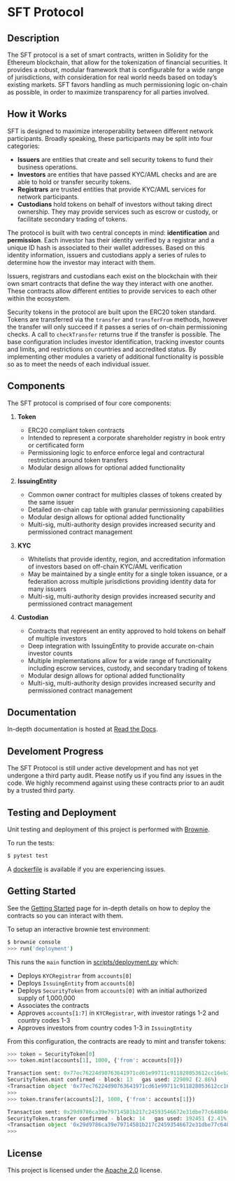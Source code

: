 # SFT Protocol

## Description

The SFT protocol is a set of smart contracts, written in Solidity for the Ethereum blockchain, that allow for the tokenization of financial securities. It provides a robust, modular framework that is configurable for a wide range of jurisdictions, with consideration for real world needs based on today’s existing markets. SFT favors handling as much permissioning logic on-chain as possible, in order to maximize transparency for all parties involved.

## How it Works

SFT is designed to maximize interoperability between different network participants. Broadly speaking, these participants may be split into four categories:

* **Issuers** are entities that create and sell security tokens to fund their business operations.
* **Investors** are entities that have passed KYC/AML checks and are are able to hold or transfer security tokens.
* **Registrars** are trusted entities that provide KYC/AML services for network participants.
* **Custodians** hold tokens on behalf of investors without taking direct ownership. They may provide services such as escrow or custody, or facilitate secondary trading of tokens.

The protocol is built with two central concepts in mind: **identification** and **permission**. Each investor has their identity verified by a registrar and a unique ID hash is associated to their wallet addresses. Based on this identity information, issuers and custodians apply a series of rules to determine how the investor may interact with them.

Issuers, registrars and custodians each exist on the blockchain with their own smart contracts that define the way they interact with one another. These contracts allow different entities to provide services to each other within the ecosystem.

Security tokens in the protocol are built upon the ERC20 token standard. Tokens are transferred via the ``transfer`` and ``transferFrom`` methods, however the transfer will only succeed if it passes a series of on-chain permissioning checks. A call to ``checkTransfer`` returns true if the transfer is possible. The base configuration includes investor identification, tracking investor counts and limits, and restrictions on countries and accredited status. By implementing other modules a variety of additional functionality is possible so as to meet the needs of each individual issuer.

## Components

The SFT protocol is comprised of four core components:

1. **Token**

    * ERC20 compliant token contracts
    * Intended to represent a corporate shareholder registry in book entry or certificated form
    * Permissioning logic to enforce enforce legal and contractural restrictions around token transfers
    * Modular design allows for optional added functionality

2. **IssuingEntity**

    * Common owner contract for multiples classes of tokens created by the same issuer
    * Detailed on-chain cap table with granular permissioning capabilities
    * Modular design allows for optional added functionality
    * Multi-sig, multi-authority design provides increased security and permissioned contract management

3. **KYC**

    * Whitelists that provide identity, region, and accreditation information of investors based on off-chain KYC/AML verification
    * May be maintained by a single entity for a single token issuance, or a federation across multiple jurisdictions providing identity data for many issuers
    * Multi-sig, multi-authority design provides increased security and permissioned contract management

4. **Custodian**

    * Contracts that represent an entity approved to hold tokens on behalf of multiple investors
    * Deep integration with IssuingEntity to provide accurate on-chain investor counts
    * Multiple implementations allow for a wide range of functionality including escrow services, custody, and secondary trading of tokens
    * Modular design allows for optional added functionality
    * Multi-sig, multi-authority design provides increased security and permissioned contract management

## Documentation

In-depth documentation is hosted at [Read the Docs](https://sft-protocol.readthedocs.io).

## Develoment Progress

The SFT Protocol is still under active development and has not yet undergone a third party audit. Please notify us if you find any issues in the code. We highly recommend against using these contracts prior to an audit by a trusted third party.

## Testing and Deployment

Unit testing and deployment of this project is performed with [Brownie](https://github.com/iamdefinitelyahuman/brownie).

To run the tests:

```bash
$ pytest test
```

A [dockerfile](Dockerfile) is available if you are experiencing issues.

## Getting Started

See the [Getting Started](https://sft-protocol.readthedocs.io/en/latest/getting-started.html) page for in-depth details on how to deploy the contracts so you can interact with them.

To setup an interactive brownie test environment:

```bash
$ brownie console
>>> run('deployment')
```

This runs the `main` function in [scripts/deployment.py](scripts/deployment.py) which:

* Deploys ``KYCRegistrar`` from ``accounts[0]``
* Deploys ``IssuingEntity`` from ``accounts[0]``
* Deploys ``SecurityToken`` from ``accounts[0]`` with an initial authorized supply of 1,000,000
* Associates the contracts
* Approves ``accounts[1:7]`` in ``KYCRegistrar``, with investor ratings 1-2 and country codes 1-3
* Approves investors from country codes 1-3 in ``IssuingEntity``

From this configuration, the contracts are ready to mint and transfer tokens:

```python
>>> token = SecurityToken[0]
>>> token.mint(accounts[1], 1000, {'from': accounts[0]})

Transaction sent: 0x77ec76224d90763641971cd61e99711c911828053612cc16eb2e5d7faa20815e
SecurityToken.mint confirmed - block: 13   gas used: 229092 (2.86%)
<Transaction object '0x77ec76224d90763641971cd61e99711c911828053612cc16eb2e5d7faa20815e'>
>>>
>>> token.transfer(accounts[2], 1000, {'from': accounts[1]})

Transaction sent: 0x29d9786ca39e79714581b217c24593546672e31dbe77c64804ea2d81848f053f
SecurityToken.transfer confirmed - block: 14   gas used: 192451 (2.41%)
<Transaction object '0x29d9786ca39e79714581b217c24593546672e31dbe77c64804ea2d81848f053f'>
>>>
```

## License

This project is licensed under the [Apache 2.0](https://www.apache.org/licenses/LICENSE-2.0.html) license.
